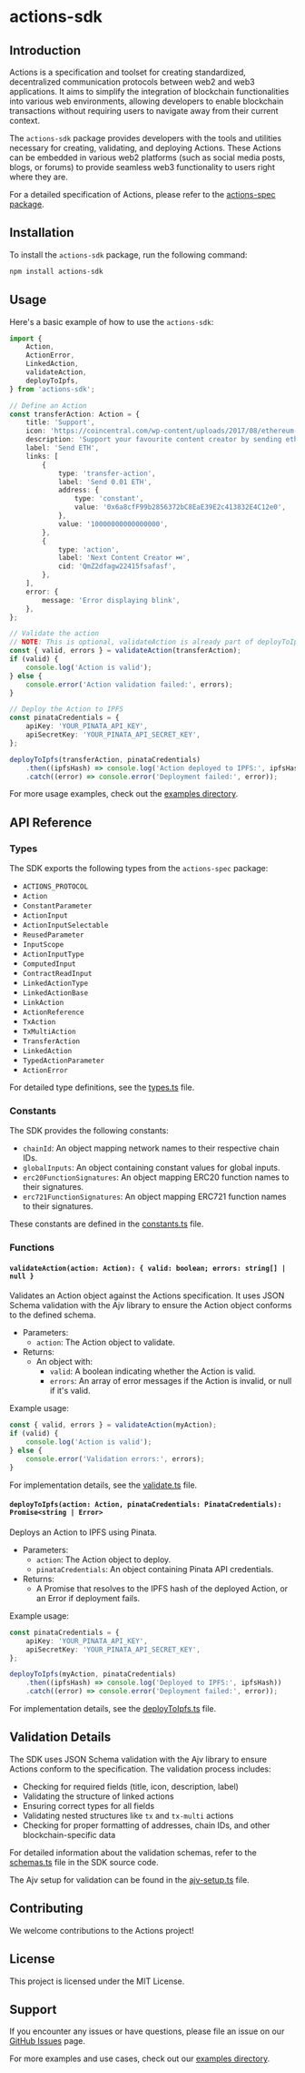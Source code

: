 # actions-sdk

## Introduction

Actions is a specification and toolset for creating standardized, decentralized communication protocols between web2 and web3 applications. It aims to simplify the integration of blockchain functionalities into various web environments, allowing developers to enable blockchain transactions without requiring users to navigate away from their current context.

The `actions-sdk` package provides developers with the tools and utilities necessary for creating, validating, and deploying Actions. These Actions can be embedded in various web2 platforms (such as social media posts, blogs, or forums) to provide seamless web3 functionality to users right where they are.

For a detailed specification of Actions, please refer to the [actions-spec package](../actions-spec/spec.md).

## Installation

To install the `actions-sdk` package, run the following command:

```bash
npm install actions-sdk
```

## Usage

Here's a basic example of how to use the `actions-sdk`:

```typescript
import {
    Action,
    ActionError,
    LinkedAction,
    validateAction,
    deployToIpfs,
} from 'actions-sdk';

// Define an Action
const transferAction: Action = {
    title: 'Support',
    icon: 'https://coincentral.com/wp-content/uploads/2017/08/ethereum-800x450.png',
    description: 'Support your favourite content creator by sending ether.',
    label: 'Send ETH',
    links: [
        {
            type: 'transfer-action',
            label: 'Send 0.01 ETH',
            address: {
                type: 'constant',
                value: '0x6a8cfF99b2856372bC8EaE39E2c413832E4C12e0',
            },
            value: '10000000000000000',
        },
        {
            type: 'action',
            label: 'Next Content Creator ⏭️',
            cid: 'QmZ2dfagw22415fsafasf',
        },
    ],
    error: {
        message: 'Error displaying blink',
    },
};

// Validate the action
// NOTE: This is optional, validateAction is already part of deployToIpfs
const { valid, errors } = validateAction(transferAction);
if (valid) {
    console.log('Action is valid');
} else {
    console.error('Action validation failed:', errors);
}

// Deploy the Action to IPFS
const pinataCredentials = {
    apiKey: 'YOUR_PINATA_API_KEY',
    apiSecretKey: 'YOUR_PINATA_API_SECRET_KEY',
};

deployToIpfs(transferAction, pinataCredentials)
    .then((ipfsHash) => console.log('Action deployed to IPFS:', ipfsHash))
    .catch((error) => console.error('Deployment failed:', error));
```

For more usage examples, check out the [examples directory](../../examples/).

## API Reference

### Types

The SDK exports the following types from the `actions-spec` package:

-   `ACTIONS_PROTOCOL`
-   `Action`
-   `ConstantParameter`
-   `ActionInput`
-   `ActionInputSelectable`
-   `ReusedParameter`
-   `InputScope`
-   `ActionInputType`
-   `ComputedInput`
-   `ContractReadInput`
-   `LinkedActionType`
-   `LinkedActionBase`
-   `LinkAction`
-   `ActionReference`
-   `TxAction`
-   `TxMultiAction`
-   `TransferAction`
-   `LinkedAction`
-   `TypedActionParameter`
-   `ActionError`

For detailed type definitions, see the [types.ts](./src/utils/types.ts) file.

### Constants

The SDK provides the following constants:

-   `chainId`: An object mapping network names to their respective chain IDs.
-   `globalInputs`: An object containing constant values for global inputs.
-   `erc20FunctionSignatures`: An object mapping ERC20 function names to their signatures.
-   `erc721FunctionSignatures`: An object mapping ERC721 function names to their signatures.

These constants are defined in the [constants.ts](./src/utils/constants.ts) file.

### Functions

#### `validateAction(action: Action): { valid: boolean; errors: string[] | null }`

Validates an Action object against the Actions specification. It uses JSON Schema validation with the Ajv library to ensure the Action object conforms to the defined schema.

-   Parameters:
    -   `action`: The Action object to validate.
-   Returns:
    -   An object with:
        -   `valid`: A boolean indicating whether the Action is valid.
        -   `errors`: An array of error messages if the Action is invalid, or null if it's valid.

Example usage:

```typescript
const { valid, errors } = validateAction(myAction);
if (valid) {
    console.log('Action is valid');
} else {
    console.error('Validation errors:', errors);
}
```

For implementation details, see the [validate.ts](./src/validation/validate.ts) file.

#### `deployToIpfs(action: Action, pinataCredentials: PinataCredentials): Promise<string | Error>`

Deploys an Action to IPFS using Pinata.

-   Parameters:
    -   `action`: The Action object to deploy.
    -   `pinataCredentials`: An object containing Pinata API credentials.
-   Returns:
    -   A Promise that resolves to the IPFS hash of the deployed Action, or an Error if deployment fails.

Example usage:

```typescript
const pinataCredentials = {
    apiKey: 'YOUR_PINATA_API_KEY',
    apiSecretKey: 'YOUR_PINATA_API_SECRET_KEY',
};

deployToIpfs(myAction, pinataCredentials)
    .then((ipfsHash) => console.log('Deployed to IPFS:', ipfsHash))
    .catch((error) => console.error('Deployment failed:', error));
```

For implementation details, see the [deployToIpfs.ts](./src/utils/deployToIpfs.ts) file.

## Validation Details

The SDK uses JSON Schema validation with the Ajv library to ensure Actions conform to the specification. The validation process includes:

-   Checking for required fields (title, icon, description, label)
-   Validating the structure of linked actions
-   Ensuring correct types for all fields
-   Validating nested structures like `tx` and `tx-multi` actions
-   Checking for proper formatting of addresses, chain IDs, and other blockchain-specific data

For detailed information about the validation schemas, refer to the [schemas.ts](./src/validation/schemas.ts) file in the SDK source code.

The Ajv setup for validation can be found in the [ajv-setup.ts](./src/validation/ajv-setup.ts) file.

## Contributing

We welcome contributions to the Actions project!

## License

This project is licensed under the MIT License.

## Support

If you encounter any issues or have questions, please file an issue on our [GitHub Issues](https://github.com/DecenterApps/actions-sdk/issues) page.

For more examples and use cases, check out our [examples directory](../../examples/).
